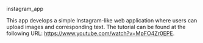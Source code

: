 instagram_app

This app develops a simple Instagram-like web application where users can upload images and corresponding text. The tutorial can be found at the following URL: https://www.youtube.com/watch?v=MpFO4Zr0EPE.

